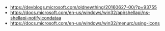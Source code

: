* https://devblogs.microsoft.com/oldnewthing/20160627-00/?p=93755
* https://docs.microsoft.com/en-us/windows/win32/api/shellapi/ns-shellapi-notifyicondataa
* https://docs.microsoft.com/en-us/windows/win32/menurc/using-icons
